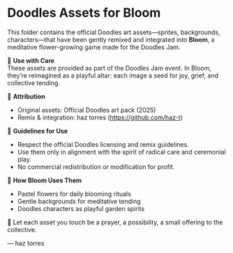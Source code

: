 # Doodles Assets for Bloom

This folder contains the official Doodles art assets—sprites, backgrounds, characters—that have been gently remixed and integrated into **Bloom**, a meditative flower-growing game made for the Doodles Jam.

🌸 **Use with Care**  
These assets are provided as part of the Doodles Jam event. In Bloom, they’re reimagined as a playful altar: each image a seed for joy, grief, and collective tending.

🌸 **Attribution**  
- Original assets: Official Doodles art pack (2025)
- Remix & integration: haz torres (https://github.com/haz-t)

🌸 **Guidelines for Use**  
- Respect the official Doodles licensing and remix guidelines.
- Use them only in alignment with the spirit of radical care and ceremonial play.
- No commercial redistribution or modification for profit.

🌸 **How Bloom Uses Them**  
- Pastel flowers for daily blooming rituals  
- Gentle backgrounds for meditative tending  
- Doodles characters as playful garden spirits

🌱 Let each asset you touch be a prayer, a possibility, a small offering to the collective.

— haz torres
